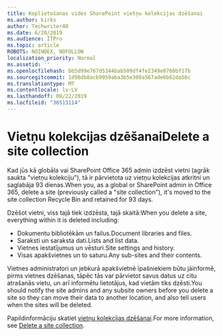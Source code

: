 ```yaml
---
title: Koplietošanas vides SharePoint vietņu kolekcijas dzēšanai
ms.author: kirks
author: Techwriter40
ms.date: 6/20/2019
ms.audience: ITPro
ms.topic: article
ROBOTS: NOINDEX, NOFOLLOW
localization_priority: Normal
ms.assetid: ''
ms.openlocfilehash: bb5d99e767d5344bab509df4fe2349e8760bf17b
ms.sourcegitcommit: 1d98db8acb9959aba3b5e308a567ade6b62da56c
ms.translationtype: MT
ms.contentlocale: lv-LV
ms.lasthandoff: 08/22/2019
ms.locfileid: "36513114"
---
```

# <a name="delete-a-site-collection"></a><span data-ttu-id="2f7b8-102">Vietņu kolekcijas dzēšanai</span><span class="sxs-lookup"><span data-stu-id="2f7b8-102">Delete a site collection</span></span>

<span data-ttu-id="2f7b8-103">Kad jūs kā globāla vai SharePoint Office 365 admin izdzēst vietni (agrāk saukta "vietņu kolekciju"), tā ir pārvietota uz vietņu kolekcijas atkritni un saglabāja 93 dienas.</span><span class="sxs-lookup"><span data-stu-id="2f7b8-103">When you, as a global or SharePoint admin in Office 365, delete a site (previously called a "site collection"), it's moved to the site collection Recycle Bin and retained for 93 days.</span></span> 

<span data-ttu-id="2f7b8-104">Dzēšot vietni, viss tajā tiek izdzēsta, tajā skaitā:</span><span class="sxs-lookup"><span data-stu-id="2f7b8-104">When you delete a site, everything within it is deleted including:</span></span>

- <span data-ttu-id="2f7b8-105">Dokumentu bibliotēkām un failus.</span><span class="sxs-lookup"><span data-stu-id="2f7b8-105">Document libraries and files.</span></span>
- <span data-ttu-id="2f7b8-106">Saraksti un saraksta dati.</span><span class="sxs-lookup"><span data-stu-id="2f7b8-106">Lists and list data.</span></span>
- <span data-ttu-id="2f7b8-107">Vietnes iestatījumus un vēsturi.</span><span class="sxs-lookup"><span data-stu-id="2f7b8-107">Site settings and history.</span></span>
- <span data-ttu-id="2f7b8-108">Visas apakšvietnes un to saturu.</span><span class="sxs-lookup"><span data-stu-id="2f7b8-108">Any sub-sites and their contents.</span></span>

<span data-ttu-id="2f7b8-109">Vietnes administratori un jebkurā apakšvietnē īpašniekiem būtu jāinformē, pirms vietnes dzēšanas, tāpēc tās var pārvietot savus datus uz citu atrašanās vietu, un arī informētu lietotājus, kad vietām tiks dzēsti.</span><span class="sxs-lookup"><span data-stu-id="2f7b8-109">You should notify the site admins and any subsite owners before you delete a site so they can move their data to another location, and also tell users when the sites will be deleted.</span></span> 

<span data-ttu-id="2f7b8-110">Papildinformāciju skatiet [vietņu kolekcijas dzēšanai](https://docs.microsoft.com/sharepoint/delete-site-collection).</span><span class="sxs-lookup"><span data-stu-id="2f7b8-110">For more information, see [Delete a site collection](https://docs.microsoft.com/sharepoint/delete-site-collection).</span></span> 